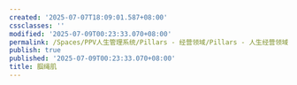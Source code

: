 ```yaml
---
created: '2025-07-07T18:09:01.587+08:00'
cssclasses: ''
modified: '2025-07-09T00:23:33.070+08:00'
permalink: /Spaces/PPV人生管理系统/Pillars - 经营领域/Pillars - 人生经营领域/运动/增肌减脂计划/肌肉部位库/肌肉库/腘绳肌.md
publish: true
published: '2025-07-09T00:23:33.070+08:00'
title: 腘绳肌
---
```

